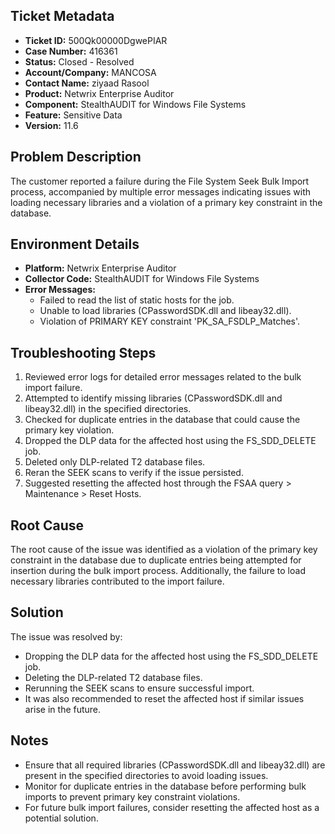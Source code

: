 ## Ticket Metadata
- **Ticket ID:** 500Qk00000DgwePIAR
- **Case Number:** 416361
- **Status:** Closed - Resolved
- **Account/Company:** MANCOSA
- **Contact Name:** ziyaad Rasool
- **Product:** Netwrix Enterprise Auditor
- **Component:** StealthAUDIT for Windows File Systems
- **Feature:** Sensitive Data
- **Version:** 11.6

## Problem Description
The customer reported a failure during the File System Seek Bulk Import process, accompanied by multiple error messages indicating issues with loading necessary libraries and a violation of a primary key constraint in the database.

## Environment Details
- **Platform:** Netwrix Enterprise Auditor
- **Collector Code:** StealthAUDIT for Windows File Systems
- **Error Messages:**
  - Failed to read the list of static hosts for the job.
  - Unable to load libraries (CPasswordSDK.dll and libeay32.dll).
  - Violation of PRIMARY KEY constraint 'PK_SA_FSDLP_Matches'.

## Troubleshooting Steps
1. Reviewed error logs for detailed error messages related to the bulk import failure.
2. Attempted to identify missing libraries (CPasswordSDK.dll and libeay32.dll) in the specified directories.
3. Checked for duplicate entries in the database that could cause the primary key violation.
4. Dropped the DLP data for the affected host using the FS_SDD_DELETE job.
5. Deleted only DLP-related T2 database files.
6. Reran the SEEK scans to verify if the issue persisted.
7. Suggested resetting the affected host through the FSAA query > Maintenance > Reset Hosts.

## Root Cause
The root cause of the issue was identified as a violation of the primary key constraint in the database due to duplicate entries being attempted for insertion during the bulk import process. Additionally, the failure to load necessary libraries contributed to the import failure.

## Solution
The issue was resolved by:
- Dropping the DLP data for the affected host using the FS_SDD_DELETE job.
- Deleting the DLP-related T2 database files.
- Rerunning the SEEK scans to ensure successful import.
- It was also recommended to reset the affected host if similar issues arise in the future.

## Notes
- Ensure that all required libraries (CPasswordSDK.dll and libeay32.dll) are present in the specified directories to avoid loading issues.
- Monitor for duplicate entries in the database before performing bulk imports to prevent primary key constraint violations.
- For future bulk import failures, consider resetting the affected host as a potential solution.